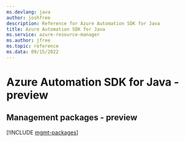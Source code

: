 ```yaml
---
ms.devlang: java
author: joshfree
description: Reference for Azure Automation SDK for Java
title: Azure Automation SDK for Java
ms.service: azure-resource-manager
ms.author: jfree
ms.topic: reference
ms.data: 09/15/2022
---
```

# Azure Automation SDK for Java - preview

## Management packages - preview
[!INCLUDE [mgmt-packages](automation-mgmt-index.md)]